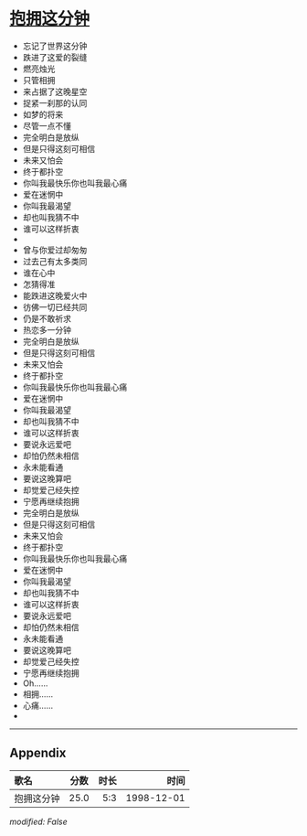 # [抱拥这分钟](https://music.163.com/song?id=67726)

* 忘记了世界这分钟
* 跌进了这爱的裂缝
* 燃亮烛光
* 只管相拥
* 来占据了这晚星空
* 捉紧一刹那的认同
* 如梦的将来
* 尽管一点不懂
* 完全明白是放纵
* 但是只得这刻可相信
* 未来又怕会
* 终于都扑空
* 你叫我最快乐你也叫我最心痛
* 爱在迷惘中
* 你叫我最渴望
* 却也叫我猜不中
* 谁可以这样折衷
* 
* 曾与你爱过却匆匆
* 过去己有太多类同
* 谁在心中
* 怎猜得准
* 能跌进这晚爱火中
* 彷佛一切已经共同
* 仍是不敢祈求
* 热恋多一分钟
* 完全明白是放纵
* 但是只得这刻可相信
* 未来又怕会
* 终于都扑空
* 你叫我最快乐你也叫我最心痛
* 爱在迷惘中
* 你叫我最渴望
* 却也叫我猜不中
* 谁可以这样折衷
* 要说永远爱吧
* 却怕仍然未相信
* 永未能看通
* 要说这晚算吧
* 却觉爱己经失控
* 宁愿再继续抱拥
* 完全明白是放纵
* 但是只得这刻可相信
* 未来又怕会
* 终于都扑空
* 你叫我最快乐你也叫我最心痛
* 爱在迷惘中
* 你叫我最渴望
* 却也叫我猜不中
* 谁可以这样折衷
* 要说永远爱吧
* 却怕仍然未相信
* 永未能看通
* 要说这晚算吧
* 却觉爱己经失控
* 宁愿再继续抱拥
* Oh......
* 相拥......
* 心痛......
* 


---

## Appendix

|歌名|分数|时长|时间|
|:---|:---:|---:|---:|
|抱拥这分钟|25.0|5:3|1998-12-01

*modified: False*